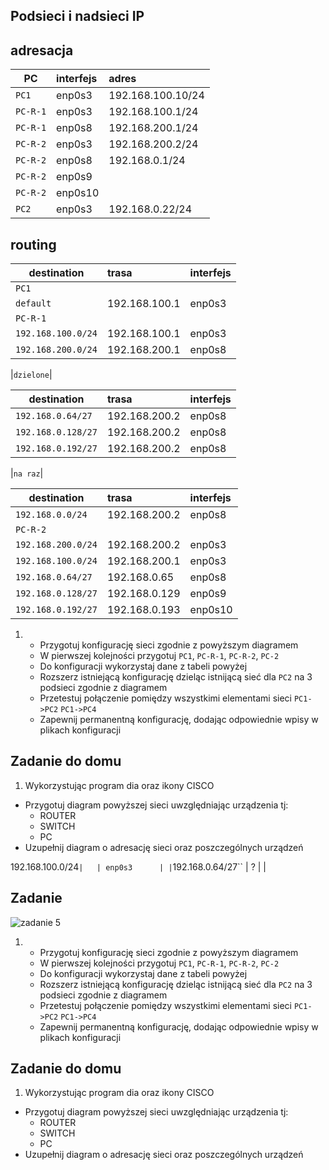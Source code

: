 Podsieci i nadsieci IP
----------------------

adresacja
-----------------------------------------------------
| PC     |  interfejs   | adres  |
| --------- |:-------------| :---------------| 
| ``PC1``   | enp0s3 | 192.168.100.10/24     |
| ``PC-R-1``| enp0s3 | 192.168.100.1/24      |
| ``PC-R-1``| enp0s8 | 192.168.200.1/24      |
| ``PC-R-2``| enp0s3 | 192.168.200.2/24      |
| ``PC-R-2``| enp0s8 | 192.168.0.1/24        |
| ``PC-R-2``| enp0s9 |      |
| ``PC-R-2``| enp0s10 |      |
| ``PC2``   | enp0s3 | 192.168.0.22/24     |

routing
-------

| destination | trasa | interfejs  |
| --------- |:-------------| :---------------| 
| ``PC1``     |  | |
| ``default`` | 192.168.100.1 | enp0s3 | ``ip route add default via 192.168.100.1`` dev enp0s3|
| ``PC-R-1``  |  |        |
| ``192.168.100.0/24``|192.168.100.1|enp0s3|
|``192.168.200.0/24``|192.168.200.1|enp0s8|

|``dzielone``|

| destination | trasa | interfejs  |
| --------- |:-------------| :---------------| 
|``192.168.0.64/27``|192.168.200.2|enp0s8|
|``192.168.0.128/27``|192.168.200.2|enp0s8|
|``192.168.0.192/27``|192.168.200.2|enp0s8|


|``na raz``|

| destination | trasa | interfejs  |
| --------- |:-------------| :---------------| 
|``192.168.0.0/24``|192.168.200.2|enp0s8|
| ``PC-R-2``  |  | 
|``192.168.200.0/24``|192.168.200.2|enp0s3|
|``192.168.100.0/24``|192.168.200.1|enp0s3|
|``192.168.0.64/27``|192.168.0.65|enp0s8|
|``192.168.0.128/27``|192.168.0.129|enp0s9|
|``192.168.0.192/27``|192.168.0.193|enp0s10|




1.
   * Przygotuj konfigurację sieci zgodnie z powyższym diagramem
   * W pierwszej kolejności przygotuj ``PC1``, ``PC-R-1``, ``PC-R-2``, ``PC-2``
   * Do konfiguracji wykorzystaj dane z tabeli powyżej
   * Rozszerz istniejącą konfigurację dzieląc istnijącą sieć dla ``PC2`` na 3 podsieci zgodnie z diagramem
   * Przetestuj połączenie pomiędzy wszystkimi elementami sieci ``PC1->PC2`` ``PC1->PC4``
   * Zapewnij permanentną konfigurację, dodając odpowiednie wpisy w plikach konfiguracji

Zadanie do domu
---------------

1. Wykorzystując program dia oraz ikony CISCO
  * Przygotuj diagram powyższej sieci uwzględniając urządzenia tj:
    * ROUTER
    * SWITCH
    * PC
  * Uzupełnij diagram o adresację sieci oraz poszczególnych urządzeń
  
192.168.100.0/24`` |   | enp0s3      |
| ``192.168.0.64/27``  | ? |       |

Zadanie
------------

![zadanie 5](over_network.svg)

1.
   * Przygotuj konfigurację sieci zgodnie z powyższym diagramem
   * W pierwszej kolejności przygotuj ``PC1``, ``PC-R-1``, ``PC-R-2``, ``PC-2``
   * Do konfiguracji wykorzystaj dane z tabeli powyżej
   * Rozszerz istniejącą konfigurację dzieląc istnijącą sieć dla ``PC2`` na 3 podsieci zgodnie z diagramem
   * Przetestuj połączenie pomiędzy wszystkimi elementami sieci ``PC1->PC2`` ``PC1->PC4``
   * Zapewnij permanentną konfigurację, dodając odpowiednie wpisy w plikach konfiguracji

Zadanie do domu
---------------

1. Wykorzystując program dia oraz ikony CISCO
  * Przygotuj diagram powyższej sieci uwzględniając urządzenia tj:
    * ROUTER
    * SWITCH
    * PC
  * Uzupełnij diagram o adresację sieci oraz poszczególnych urządzeń
  

